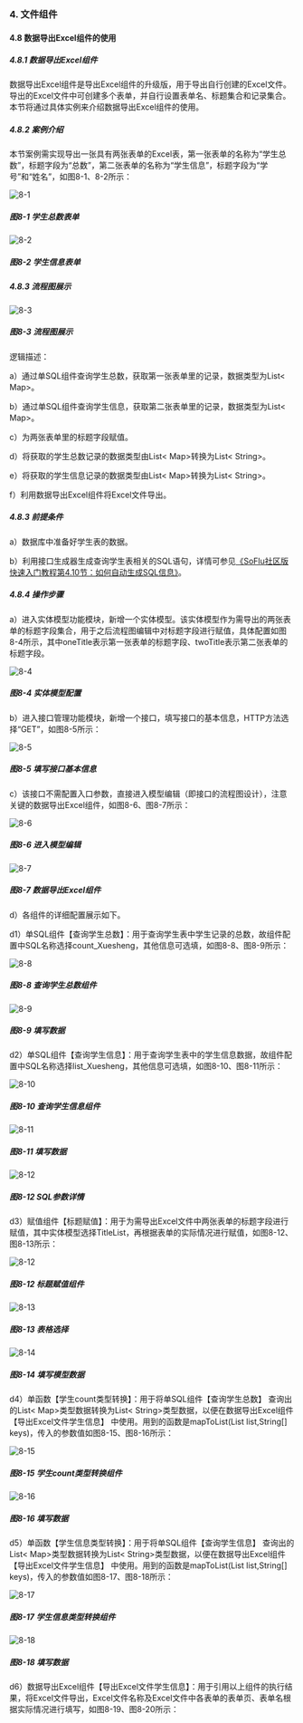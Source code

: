 ### 4. 文件组件

#### 4.8 数据导出Excel组件的使用

##### 4.8.1 数据导出Excel组件

数据导出Excel组件是导出Excel组件的升级版，用于导出自行创建的Excel文件。导出的Excel文件中可创建多个表单，并自行设置表单名、标题集合和记录集合。本节将通过具体实例来介绍数据导出Excel组件的使用。

##### 4.8.2 案例介绍

本节案例需实现导出一张具有两张表单的Excel表，第一张表单的名称为“学生总数”，标题字段为“总数”，第二张表单的名称为“学生信息”，标题字段为“学号”和“姓名”，如图8-1、8-2所示：

![8-1](https://www.feisuanyz.com/fsimage/zc-image/zjsy/dataexportexcel/2.png)

##### 图8-1 学生总数表单

![8-2](https://www.feisuanyz.com/fsimage/zc-image/zjsy/dataexportexcel/3.png)

##### 图8-2 学生信息表单

##### 4.8.3 流程图展示

![8-3](https://www.feisuanyz.com/fsimage/zc-image/zjsy/dataexportexcel/1.png)

##### 图8-3 流程图展示

逻辑描述：

a）通过单SQL组件查询学生总数，获取第一张表单里的记录，数据类型为List< Map>。

b）通过单SQL组件查询学生信息，获取第二张表单里的记录，数据类型为List< Map>。

c）为两张表单里的标题字段赋值。

d）将获取的学生总数记录的数据类型由List< Map>转换为List< String>。

e）将获取的学生信息记录的数据类型由List< Map>转换为List< String>。

f）利用数据导出Excel组件将Excel文件导出。

##### 4.8.3 前提条件

a）数据库中准备好学生表的数据。

b）利用接口生成器生成查询学生表相关的SQL语句，详情可参见[《SoFlu社区版快速入门教程第4.10节：如何自动生成SQL信息》](https://gitee.com/feisuanyz/SoFlu-adp/blob/master/SoFlu%E7%A4%BE%E5%8C%BA%E7%89%88%E6%95%99%E7%A8%8B/SoFlu%E7%A4%BE%E5%8C%BA%E7%89%88%E5%BF%AB%E9%80%9F%E5%85%A5%E9%97%A8%E6%95%99%E7%A8%8B/SoFlu%E7%A4%BE%E5%8C%BA%E7%89%88%E5%BF%AB%E9%80%9F%E5%85%A5%E9%97%A8%E6%95%99%E7%A8%8B.md#410-%E5%A6%82%E4%BD%95%E8%87%AA%E5%8A%A8%E7%94%9F%E6%88%90sql%E4%BF%A1%E6%81%AF)。

##### 4.8.4 操作步骤

a）进入实体模型功能模块，新增一个实体模型。该实体模型作为需导出的两张表单的标题字段集合，用于之后流程图编辑中对标题字段进行赋值，具体配置如图8-4所示，其中oneTitle表示第一张表单的标题字段、twoTitle表示第二张表单的标题字段。

![8-4](https://www.feisuanyz.com/fsimage/zc-image/zjsy/dataexportexcel/4.png)

##### 图8-4 实体模型配置

b）进入接口管理功能模块，新增一个接口，填写接口的基本信息，HTTP方法选择“GET”，如图8-5所示：

![8-5](https://www.feisuanyz.com/fsimage/zc-image/zjsy/dataexportexcel/5.png)

##### 图8-5 填写接口基本信息

c）该接口不需配置入口参数，直接进入模型编辑（即接口的流程图设计），注意关键的数据导出Excel组件，如图8-6、图8-7所示：

![8-6](https://www.feisuanyz.com/fsimage/zc-image/zjsy/dataexportexcel/6.png)

##### 图8-6 进入模型编辑

![8-7](https://www.feisuanyz.com/fsimage/zc-image/zjsy/dataexportexcel/7.png)

##### 图8-7 数据导出Excel组件

d）各组件的详细配置展示如下。

d1）单SQL组件【查询学生总数】：用于查询学生表中学生记录的总数，故组件配置中SQL名称选择count_Xuesheng，其他信息可选填，如图8-8、图8-9所示：

![8-8](https://www.feisuanyz.com/fsimage/zc-image/zjsy/dataexportexcel/8.png)

##### 图8-8 查询学生总数组件

![8-9](https://www.feisuanyz.com/fsimage/zc-image/zjsy/dataexportexcel/9.png)

##### 图8-9 填写数据

d2）单SQL组件【查询学生信息】：用于查询学生表中的学生信息数据，故组件配置中SQL名称选择list_Xuesheng，其他信息可选填，如图8-10、图8-11所示：

![8-10](https://www.feisuanyz.com/fsimage/zc-image/zjsy/dataexportexcel/11.png)

##### 图8-10 查询学生信息组件

![8-11](https://www.feisuanyz.com/fsimage/zc-image/zjsy/dataexportexcel/12.png)

##### 图8-11 填写数据

![8-12](https://www.feisuanyz.com/fsimage/zc-image/zjsy/dataexportexcel/10.png)

##### 图8-12 SQL参数详情

d3）赋值组件【标题赋值】：用于为需导出Excel文件中两张表单的标题字段进行赋值，其中实体模型选择TitleList，再根据表单的实际情况进行赋值，如图8-12、图8-13所示：

![8-12](https://www.feisuanyz.com/fsimage/zc-image/zjsy/dataexportexcel/14.png)

##### 图8-12 标题赋值组件

![8-13](https://www.feisuanyz.com/fsimage/zc-image/zjsy/dataexportexcel/15.png)

##### 图8-13 表格选择

![8-14](https://www.feisuanyz.com/fsimage/zc-image/zjsy/dataexportexcel/16.png)

##### 图8-14 填写模型数据

d4）单函数【学生count类型转换】：用于将单SQL组件【查询学生总数】 查询出的List< Map>类型数据转换为List< String>类型数据，以便在数据导出Excel组件【导出Excel文件学生信息】 中使用。用到的函数是mapToList(List list,String[] keys)，传入的参数值如图8-15、图8-16所示：

![8-15](https://www.feisuanyz.com/fsimage/zc-image/zjsy/dataexportexcel/17.png)

##### 图8-15 学生count类型转换组件

![8-16](https://www.feisuanyz.com/fsimage/zc-image/zjsy/dataexportexcel/18.png)

##### 图8-16 填写数据

d5）单函数【学生信息类型转换】：用于将单SQL组件【查询学生信息】 查询出的List< Map>类型数据转换为List< String>类型数据，以便在数据导出Excel组件【导出Excel文件学生信息】 中使用。用到的函数是mapToList(List list,String[] keys)，传入的参数值如图8-17、图8-18所示：

![8-17](https://www.feisuanyz.com/fsimage/zc-image/zjsy/dataexportexcel/19.png)

##### 图8-17 学生信息类型转换组件

![8-18](https://www.feisuanyz.com/fsimage/zc-image/zjsy/dataexportexcel/20.png)

##### 图8-18 填写数据

d6）数据导出Excel组件【导出Excel文件学生信息】：用于引用以上组件的执行结果，将Excel文件导出，Excel文件名称及Excel文件中各表单的表单页、表单名根据实际情况进行填写，如图8-19、图8-20所示：
